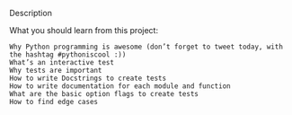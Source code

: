 Description

What you should learn from this project:

    Why Python programming is awesome (don’t forget to tweet today, with the hashtag #pythoniscool :))
    What’s an interactive test
    Why tests are important
    How to write Docstrings to create tests
    How to write documentation for each module and function
    What are the basic option flags to create tests
    How to find edge cases
